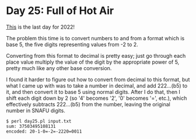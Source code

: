 # Day 25: Full of Hot Air

[This](https://adventofcode.com/2022/day/25) is the last day for 2022!

The problem this time is to convert numbers to and from a format which is
base 5, the five digits representing values from -2 to 2.

Converting from this format to decimal is pretty easy; just go through each
place value multiply the value of the digit by the appropriate power of 5,
pretty much like any other base conversion.

I found it harder to figure out how to convert from decimal to this format,
but what I came up with was to take a number in decimal, and add 222...(b5)
to it, and then convert it to base 5 using normal digits. After I do that,
then I shift each digit down by 2 (so '4' becomes '2', '0' becomes '=',
etc.), which effectively subtracts 222...(b5) from the number, leaving the
original number in SNAFU digits.

```
$ perl day25.pl input.txt 
sum: 37503495108131
encoded: 20-1-0=-2=-2220=0011
```
